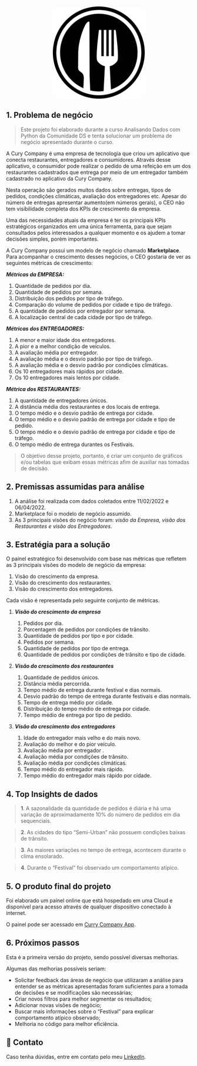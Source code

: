 <p align="center">
  <img src="food_logo.png" alt="food-logo" width="250"/>
</p>

## 1. Problema de negócio

>Este projeto foi elaborado durante a curso Analisando Dados com Python da Comunidade DS e tenta solucionar um problema de negócio apresentado durante o curso.

A Cury Company é uma empresa de tecnologia que criou um aplicativo que conecta restaurantes, entregadores e consumidores. Através desse aplicativo, o consumidor pode realizar o pedido de uma refeição em um dos restaurantes cadastrados que entrega por meio de um entregador também cadastrado no aplicativo da Cury Company.

Nesta operação são gerados muitos dados sobre entregas, tipos de pedidos, condições climáticas, avaliação dos entregadores etc. Apesar do número de entregas apresentar aumento(em números gerais), o CEO não tem visibilidade completa dos KPIs de crescimento da empresa.

Uma das necessidades atuais da empresa é ter os principais KPIs estratégicos organizados em uma única ferramenta, para que sejam consultados pelos interessados a qualquer momento e os ajudem a tomar decisões simples, porém importantes.

A Cury Company possui um modelo de negócio chamado **Marketplace**. Para acompanhar o crescimento desses negócios, o CEO gostaria de ver as seguintes métricas de crescimento:

***Métricas da EMPRESA:***

1. Quantidade de pedidos por dia.
2. Quantidade de pedidos por semana.
3. Distribuição dos pedidos por tipo de tráfego.
4. Comparação do volume de pedidos por cidade e tipo de tráfego.
5. A quantidade de pedidos por entregador por semana.
6. A localização central de cada cidade por tipo de tráfego.

***Métricas dos ENTREGADORES:***

1. A menor e maior idade dos entregadores.
2. A pior e a melhor condição de veículos.
3. A avaliação média por entregador.
4. A avaliação média e o desvio padrão por tipo de tráfego.
5. A avaliação média e o desvio padrão por condições climáticas.
6. Os 10 entregadores mais rápidos por cidade.
7. Os 10 entregadores mais lentos por cidade.

***Métrica dos RESTAURANTES:***

1. A quantidade de entregadores únicos.
2. A distância média dos restaurantes e dos locais de entrega.
3. O tempo médio e o desvio padrão de entrega por cidade.
4. O tempo médio e o desvio padrão de entrega por cidade e tipo de pedido.
5. O tempo médio e o desvio padrão de entrega por cidade e tipo de tráfego.
6. O tempo médio de entrega durantes os Festivais.

>O objetivo desse projeto, portanto, é criar um conjunto de gráficos e/ou tabelas que exibam essas métricas afim de auxiliar nas tomadas de decisão.

## 2. Premissas assumidas para análise

1. A análise foi realizada com dados coletados entre 11/02/2022 e 06/04/2022.
2. Marketplace foi o modelo de negócio assumido.
3. As 3 principais visões do negócio foram: *visão da Empresa, visão dos Restaurantes e visão dos Entregadores*.

## 3. Estratégia para a solução

O painel estratégico foi desenvolvido com base nas métricas que refletem as 3 principais visões do modelo de negócio da empresa:

1. Visão do crescimento da empresa.
2. Visão do crescimento dos restaurantes.
3. Visão do crescimento dos entregadores.

Cada visão é representada pelo seguinte conjunto de métricas.

1. ***Visão do crescimento da empresa***
    1. Pedidos por dia.
    2. Porcentagem de pedidos por condições de trânsito.
    3. Quantidade de pedidos por tipo e por cidade.
    4. Pedidos por semana.
    5. Quantidade de pedidos por tipo de entrega.
    6. Quantidade de pedidos por condições de trânsito e tipo de cidade.
    
2. ***Visão do crescimento dos restaurantes***
    1. Quantidade de pedidos únicos.
    2. Distância média percorrida.
    3. Tempo médio de entrega durante festival e dias normais.
    4. Desvio padrão do tempo de entrega durante festivais e dias normais.
    5. Tempo de entrega médio por cidade.
    6. Distribuição do tempo médio de entrega por cidade.
    7. Tempo médio de entrega por tipo de pedido.
    
3. ***Visão do crescimento dos entregadores***
    1. Idade do entregador mais velho e do mais novo.
    2. Avaliação do melhor e do pior veículo.
    3. Avaliação média por entregador .
    4. Avaliação média por condições de trânsito.
    5. Avaliação média por condições climáticas.
    6. Tempo médio do entregador mais rápido.
    7. Tempo médio do entregador mais rápido por cidade.

## 4. Top Insights de dados

>**1**. A sazonalidade da quantidade de pedidos é diária e há uma variação de aproximadamente 10% do número de pedidos em dia sequenciais.

>**2**. As cidades do tipo “Semi-Urban” não possuem condições baixas de trânsito.

>**3**. As maiores variações no tempo de entrega, acontecem durante o clima ensolarado.

>**4**. Durante o “Festival” foi observado um comportamento atípico.

## 5. O produto final do projeto

Foi elaborado um painel online que está hospedado em uma Cloud e disponível para acesso através de  qualquer dispositivo conectado à internet.

O painel pode ser acessado em [Curry Company App](https://marcelaprettoamorim-curry-company.streamlit.app/).

## 6. Próximos passos
Esta é a primeira versão do projeto, sendo possível diversas melhorias.

Algumas das melhorias possíveis seriam:
 - Solicitar feedback das áreas de negócio que utilizaram a análise para entender se as métricas apresentadas foram suficientes para a tomada de decisões e se modificações são necessárias;
- Criar novos filtros para melhor segmentar os resultados;
- Adicionar novas visões de negócio;
- Buscar mais informações sobre o “Festival” para explicar comportamento atípico observado;
- Melhoria no código para melhor eficiência.

## 📩 Contato

Caso tenha dúvidas, entre em contato pelo meu [LinkedIn](https://www.linkedin.com/in/marcela-de-pretto-amorim/).